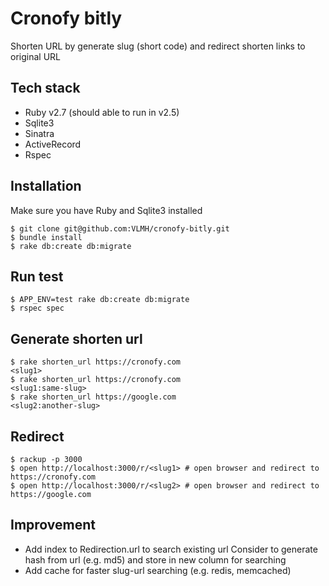 # Cronofy bitly

Shorten URL by generate slug (short code) and redirect shorten links to original URL

## Tech stack

- Ruby v2.7 (should able to run in v2.5)
- Sqlite3
- Sinatra
- ActiveRecord
- Rspec

## Installation

Make sure you have Ruby and Sqlite3 installed

```
$ git clone git@github.com:VLMH/cronofy-bitly.git
$ bundle install
$ rake db:create db:migrate
```

## Run test

```
$ APP_ENV=test rake db:create db:migrate
$ rspec spec
```

## Generate shorten url

```
$ rake shorten_url https://cronofy.com
<slug1>
$ rake shorten_url https://cronofy.com
<slug1:same-slug>
$ rake shorten_url https://google.com
<slug2:another-slug>
```

## Redirect

```
$ rackup -p 3000
$ open http://localhost:3000/r/<slug1> # open browser and redirect to https://cronofy.com
$ open http://localhost:3000/r/<slug2> # open browser and redirect to https://google.com
```

## Improvement

- Add index to Redirection.url to search existing url
  Consider to generate hash from url (e.g. md5) and store in new column for searching
- Add cache for faster slug-url searching (e.g. redis, memcached)
